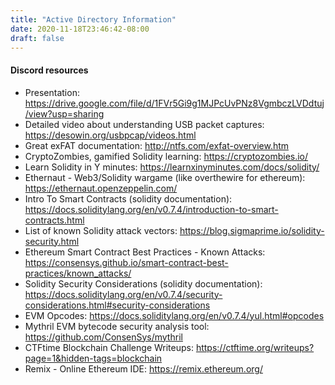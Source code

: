 ```yaml
---
title: "Active Directory Information"
date: 2020-11-18T23:46:42-08:00
draft: false
---
```


#### Discord resources

- Presentation: https://drive.google.com/file/d/1FVr5Gi9g1MJPcUvPNz8VgmbczLVDdtuj/view?usp=sharing
- Detailed video about understanding USB packet captures: https://desowin.org/usbpcap/videos.html
- Great exFAT documentation: http://ntfs.com/exfat-overview.htm
- CryptoZombies, gamified Solidity learning: https://cryptozombies.io/
- Learn Solidity in Y minutes: https://learnxinyminutes.com/docs/solidity/
- Ethernaut - Web3/Solidity wargame (like overthewire for ethereum): https://ethernaut.openzeppelin.com/
- Intro To Smart Contracts (solidity documentation): https://docs.soliditylang.org/en/v0.7.4/introduction-to-smart-contracts.html
- List of known Solidity attack vectors: https://blog.sigmaprime.io/solidity-security.html
- Ethereum Smart Contract Best Practices - Known Attacks: https://consensys.github.io/smart-contract-best-practices/known_attacks/
- Solidity Security Considerations (solidity documentation): https://docs.soliditylang.org/en/v0.7.4/security-considerations.html#security-considerations
- EVM Opcodes: https://docs.soliditylang.org/en/v0.7.4/yul.html#opcodes
- Mythril EVM bytecode security analysis tool: https://github.com/ConsenSys/mythril
- CTFtime Blockchain Challenge Writeups: https://ctftime.org/writeups?page=1&hidden-tags=blockchain
- Remix - Online Ethereum IDE: https://remix.ethereum.org/
